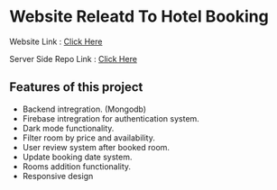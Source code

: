 # Website Releatd To Hotel Booking

<span>Website Link : <a href="https://654bbeed40b0ee1727cfa53b--chimerical-treacle-35dd40.netlify.app/">Click Here</a></span>

<span>Server Side Repo Link : <a href="https://github.com/SabbirAhamedMaruf/hotel-management-server">Click Here</a></span>

## Features of this project

- Backend intregration. (Mongodb)
- Firebase intregration for authentication system.
- Dark mode functionality.
- Filter room by price and availability.
- User review system after booked room.
- Update booking date system.
- Rooms addition functionality.
- Responsive design
